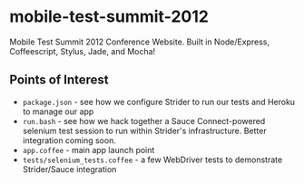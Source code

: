 mobile-test-summit-2012
=======================

Mobile Test Summit 2012 Conference Website. Built in Node/Express,
Coffeescript, Stylus, Jade, and Mocha!

Points of Interest
------------------
* `package.json` - see how we configure Strider to run our tests and Heroku to
  manage our app 
* `run.bash` - see how we hack together a Sauce Connect-powered selenium test
  session to run within Strider's infrastructure. Better integration coming soon.
* `app.coffee` - main app launch point 
* `tests/selenium_tests.coffee` - a few WebDriver tests to demonstrate
  Strider/Sauce integration 
